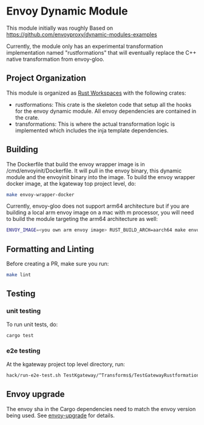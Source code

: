 # Envoy Dynamic Module

This module initially was roughly Based on https://github.com/envoyproxy/dynamic-modules-examples

Currently, the module only has an experimental transformation implementation named "rustformations" that will eventually replace the C++ native transformation from envoy-gloo.

## Project Organization

This module is organized as [Rust Workspaces](https://doc.rust-lang.org/cargo/reference/workspaces.html) with the following crates:

- rustformations: This crate is the skeleton code that setup all the hooks for the envoy dynamic module. All envoy dependencies are contained in the crate.
- transformations: This is where the actual transformation logic is implemented which includes the inja template dependencies.

## Building

The Dockerfile that build the envoy wrapper image is in /cmd/envoyinit/Dockerfile. It will pull in the envoy binary, this dynamic module and the envoyinit binary into the image.
To build the envoy wrapper docker image, at the kgateway top project level, do:

``` bash
make envoy-wrapper-docker
```

Currently, envoy-gloo does not support arm64 architecture but if you are building a local arm envoy image on a mac with m processor,
you will need to build the module targeting the arm64 architecture as well:

``` bash
ENVOY_IMAGE=<you own arm envoy image> RUST_BUILD_ARCH=aarch64 make envoy-wrapper-docker
```

## Formatting and Linting

Before creating a PR, make sure you run:

``` bash
make lint
```

## Testing

### unit testing

To run unit tests, do:

``` bash
cargo test
```

### e2e testing

At the kgateway project top level directory, run:

``` bash
hack/run-e2e-test.sh TestKgateway/^Transforms$/TestGatewayRustformationsWithTransformedRoute
```

## Envoy upgrade

The envoy sha in the Cargo dependencies need to match the envoy version being used. See [envoy-upgrade](../../devel/envoy/envoy-upgrade.md) for details.
